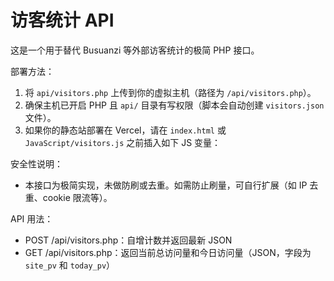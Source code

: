 访客统计 API
=============

这是一个用于替代 Busuanzi 等外部访客统计的极简 PHP 接口。

部署方法：
1. 将 `api/visitors.php` 上传到你的虚拟主机（路径为 `/api/visitors.php`）。
2. 确保主机已开启 PHP 且 `api/` 目录有写权限（脚本会自动创建 `visitors.json` 文件）。
3. 如果你的静态站部署在 Vercel，请在 `index.html` 或 `JavaScript/visitors.js` 之前插入如下 JS 变量：
	<script>window.VISITOR_API_URL = '你的 PHP 接口完整地址';</script>

安全性说明：
- 本接口为极简实现，未做防刷或去重。如需防止刷量，可自行扩展（如 IP 去重、cookie 限流等）。

API 用法：
- POST /api/visitors.php：自增计数并返回最新 JSON
- GET /api/visitors.php：返回当前总访问量和今日访问量（JSON，字段为 `site_pv` 和 `today_pv`）
